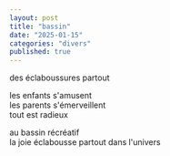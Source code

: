 ```yaml
---
layout: post
title: "bassin"
date: "2025-01-15"
categories: "divers"
published: true
---
```


des éclaboussures partout  

les enfants s'amusent  
les parents s'émerveillent  
tout est radieux  

au bassin récréatif  
la joie éclabousse partout dans l'univers  
